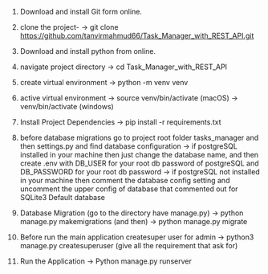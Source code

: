 1) Download and install Git form online.

   
3) clone the project-
   -> git clone https://github.com/tanvirmahmud66/Task_Manager_with_REST_API.git

4) Download and install python from online.

5) navigate project directory
    -> cd Task_Manager_with_REST_API

6) create virtual environment
    -> python -m venv venv

7) active virtual environment
    -> source venv/bin/activate (macOS)
    -> venv/bin/activate (windows)

8) Install Project Dependencies
    -> pip install -r requirements.txt

9) before database migrations go to project root folder tasks_manager and then settings.py and find database configuration
    -> if postgreSQL installed in your machine then just change the database name, and then create .env with DB_USER for your root db password of postgreSQL and DB_PASSWORD for your root db password
    -> if postgreSQL not installed in your machine then comment the database config setting and uncomment the upper config of database that commented out for SQLite3 Default database

10) Database Migration (go to the directory have manage.py) 
    -> python manage.py makemigrations
    (and then)
    -> python manage.py migrate

11) Before run the main application createsuper user for admin
    -> python3 manage.py createsuperuser
    (give all the requirement that ask for)

12) Run the Application
    -> Python manage.py runserver


   

